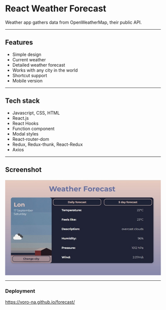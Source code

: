# React Weather Forecast

Weather app gathers data from OpenWeatherMap, their public API.
***

## Features

- Simple design
- Current weather
- Detailed weather forecast
- Works with any city in the world
- Shortcut support
- Mobile version

***

## Tech stack
- Javascript, CSS, HTML
- React.js
- React Hooks
- Function component
- Modal styles 
- React-router-dom
- Redux, Redux-thunk, React-Redux
- Axios

***
 ## Screenshot
![screenshot](TDvwmEJcmNo.jpg)
***
### Deployment
https://voro-na.github.io/forecast/